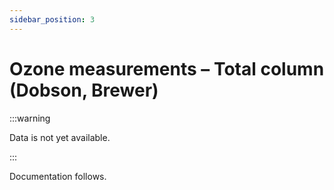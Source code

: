 ```yaml
---
sidebar_position: 3
---
```

<!-- @NOSPELL@ -->

# Ozone measurements – Total column (Dobson, Brewer)

:::warning 

Data is not yet available.

:::

Documentation follows.
